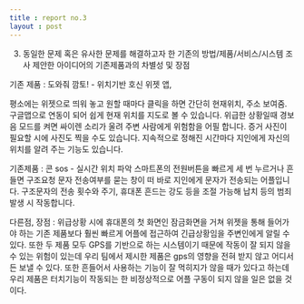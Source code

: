 ```yaml
---
title : report no.3
layout : post
---
```

3. 동일한 문제 혹은 유사한 문제를 해결하고자 한 기존의 방법/제품/서비스/시스템 조사
제안한 아이디어의 기존제품과의 차별성 및 장점
 

기존 제품 : 도와줘 깜토! - 위치기반 호신 위젯 앱, 
                
평소에는 위젯으로 띄워 놓고 원할 때마다 클릭을 하면 간단히 현재위치, 주소 보여줌. 
구글맵으로 연동이 되어 쉽게 현재 위치를 지도로 볼 수 있습니다.
위급한 상황일때 경보음 모드를 켜면 싸이렌 소리가 울려 주변 사람에게 위험함을 어필 합니다.
증거 사진이 필요할 시에 사진도 찍을 수도 있습니다.
지속적으로 정해진 시간마다 지인에게 자신의 위치를 알려 주는 기능도 있습니다.

기존제품 : 콘 sos - 실시간 위치 파악 
스마트폰의 전원버튼을 빠르게 세 번 누르거나 흔들면 구조요청 문자 전송여부를 묻는 창이 떠 바로 지인에게 문자가 전송되는 어플입니다. 구조문자의 전송 횟수와 주기, 휴대폰 흔드는 강도 등을 조절 가능해 납치 등의 범죄 발생 시 작동합니다. 

다른점, 장점 : 위급상황 시에 휴대폰의 첫 화면인 잠금화면을 거쳐 위젯을 통해 들어가야 하는 기존 제품보다 훨씬 빠르게 어플에 접근하여 긴급상황임을 주변인에게 알릴 수 있다. 또한 두 제품 모두 GPS를 기반으로 하는 시스템이기 때문에 작동이 잘 되지 않을 수 있는 위험이 있는데 우리 팀에서 제시한 제품은 gps의 영향을 전혀 받지 않고 어디서든 보낼 수 있다. 또한 흔들어서 사용하는 기능이 잘 먹히지가 않을 때가 있다고 하는데 우리 제품은 터치기능이 작동되는 한 비정상적으로 어플 구동이 되지 않을 일은 없을 것이다. 
